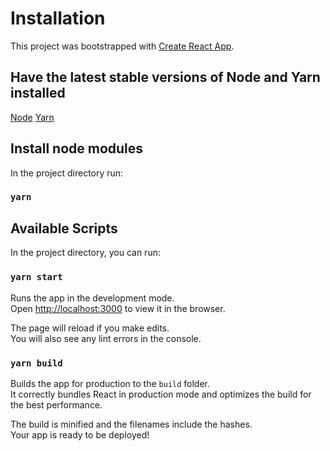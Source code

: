 # Installation

This project was bootstrapped with [Create React App](https://github.com/facebook/create-react-app).

## Have the latest stable versions of Node and Yarn installed

[Node](https://nodejs.org/)
[Yarn](https://yarnpkg.com/getting-started/install)

## Install node modules

In the project directory run:

### `yarn`

## Available Scripts

In the project directory, you can run:

### `yarn start`

Runs the app in the development mode.\
Open [http://localhost:3000](http://localhost:3000) to view it in the browser.

The page will reload if you make edits.\
You will also see any lint errors in the console.

### `yarn build`

Builds the app for production to the `build` folder.\
It correctly bundles React in production mode and optimizes the build for the best performance.

The build is minified and the filenames include the hashes.\
Your app is ready to be deployed!
